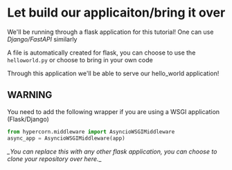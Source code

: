 # Let build our applicaiton/bring it over

We'll be running through a flask application for this tutorial! One can use _Django/FastAPI_ similarly

A file is automatically created for flask, you can choose to use the `helloworld.py` or choose to bring in your own code

Through this application we'll be able to serve our hello_world application!

## WARNING

You need to add the following wrapper if you are using a WSGI application (Flask/Django)

```py
from hypercorn.middleware import AsyncioWSGIMiddleware
async_app = AsyncioWSGIMiddleware(app)
```

_\_You can replace this with any other flask application, you can choose to clone your repository over here._\_
